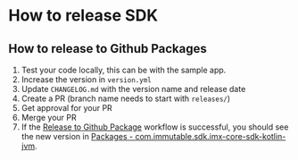 # How to release SDK

## How to release to Github Packages

1. Test your code locally, this can be with the sample app.
2. Increase the version in `version.yml`
3. Update `CHANGELOG.md` with the version name and release date
4. Create a PR (branch name needs to start with `releases/`)
5. Get approval for your PR
6. Merge your PR
7. If the [Release to Github Package](https://github.com/immutable/imx-core-sdk-kotlin-jvm/actions/workflows/releaseGithubPackage.yml) workflow is successful, you should see the new version in [Packages - com.immutable.sdk.imx-core-sdk-kotlin-jvm](https://github.com/orgs/immutable/packages?repo_name=imx-core-sdk-kotlin-jvm).